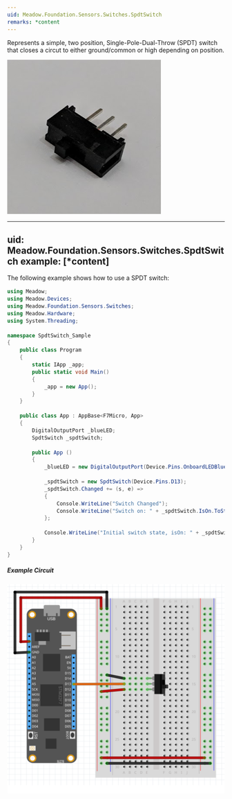 ```yaml
---
uid: Meadow.Foundation.Sensors.Switches.SpdtSwitch
remarks: *content
---
```


Represents a simple, two position, Single-Pole-Dual-Throw (SPDT) switch that closes a circut to either ground/common or high depending on position.

![](../../API_Assets/Meadow.Foundation.Sensors.Switches.SpdtSwitch/SPDT_Switch.png)

---
uid: Meadow.Foundation.Sensors.Switches.SpdtSwitch
example: [*content]
---

The following example shows how to use a SPDT switch:

```csharp
using Meadow;
using Meadow.Devices;
using Meadow.Foundation.Sensors.Switches;
using Meadow.Hardware;
using System.Threading;

namespace SpdtSwitch_Sample
{
    public class Program
    {
        static IApp _app; 
        public static void Main()
        {
            _app = new App();
        }
    }
    
    public class App : AppBase<F7Micro, App>
    {
        DigitalOutputPort _blueLED;
        SpdtSwitch _spdtSwitch;

        public App ()
        {
            _blueLED = new DigitalOutputPort(Device.Pins.OnboardLEDBlue, true);

            _spdtSwitch = new SpdtSwitch(Device.Pins.D13);
            _spdtSwitch.Changed += (s, e) =>
            {
                Console.WriteLine("Switch Changed");
                Console.WriteLine("Switch on: " + _spdtSwitch.IsOn.ToString());
            };

            Console.WriteLine("Initial switch state, isOn: " + _spdtSwitch.IsOn.ToString());
        }
    }
}
```

##### Example Circuit

![](../../API_Assets/Meadow.Foundation.Sensors.Switches.SpdtSwitch/SpdtSwitch.svg)